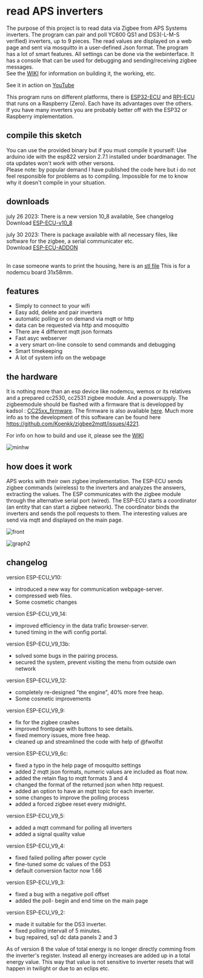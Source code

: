 # read APS inverters
The purpose of this project is to read data via Zigbee from APS Systems inverters. The program can pair and poll YC600 QS1 and DS3(-L-M-S verified) inverters, up to 9 pieces. The read values are displayed on a web page and sent via mosquitto in a user-defined Json format.
The program has a lot of smart features. All settings can be done via the webinterface. It has a console that can be used for debugging and sending/receiving zigbee messages.<br>
See the <a href='https://github.com/patience4711/read-APSystems-YC600-QS1-DS3/wiki'>WIKI</a> for information on building it, the working, etc. 

See it in action on [YouTube](https://youtu.be/WKFVQ6d8KhQ)

This program runs on different platforms, there is [ESP32-ECU](https://github.com/patience4711/ESP32-read-APS-inverters) and [RPI-ECU](https://github.com/patience4711/RPI-APS-inverters) that runs on a Raspberry (Zero). Each have its advantages over the others. If you have many inverters you are probably better off with the ESP32 or Raspberry implementation.

## compile this sketch
You can use the provided binary but if you must compile it yourself: Use arduino ide with the esp822 version 2.7.1 installed under boardmanager. The ota updates won't work with other versons.
<br>Please note: by popular demand I have published the code here but i do not feel responsible for problems as to compiling. Impossible for me to know why it doesn't compile in your situation.

## downloads
july 26 2023: There is a new version 10_8 available, See changelog<br> 
Download [ESP-ECU-v10_8](https://github.com/patience4711/read-APSystems-YC600-QS1-DS3/blob/main/ESP-ECU-v10_8.bin)<br>

july 30 2023: There is package available with all necessary files, like software for the zigbee, a serial communicater etc.<br>
Download [ESP-ECU-ADDON](https://github.com/patience4711/read-APSystems-YC600-QS1-DS3/blob/main/ESP-ECU_ADDON.zip)<br>

<br>In case someone wants to print the housing, here is an [stl file](https://github.com/patience4711/read-APSystems-YC600-QS1-DS3/blob/main/ESP-ECU-housing.zip)
This is for a nodemcu board 31x58mm.

## features
- Simply to connect to your wifi
- Easy add, delete and pair inverters
- automatic polling or on demand via mqtt or http
- data can be requested via http and mosquitto
- There are 4 different mqtt json formats
- Fast asyc webserver
- a very smart on-line console to send commands and debugging
- Smart timekeeping
- A lot of system info on the webpage

## the hardware
It is nothing more than an esp device like nodemcu, wemos or its relatives and a prepared cc2530, cc2531 zigbee module. And a powersupply.
The zigbeemodule should be flashed with a firmware that is developped by kadsol : [CC25xx_firmware](https://github.com/Koenkk/zigbee2mqtt/files/10193677/discord-09-12-2022.zip). The firmware is also available [here](https://github.com/patience4711/read-APSystems-YC600-QS1-DS3/blob/main/cc25xx_firmware.zip). Much more info as to the development of this software can be found here https://github.com/Koenkk/zigbee2mqtt/issues/4221. 

For info on how to build and use it, please see the <a href='https://github.com/patience4711/read-APSystems-YC600-QS1-DS3/wiki'>WIKI</a>

![minhw](https://user-images.githubusercontent.com/12282915/138685751-98112dfd-8ed8-4185-9de7-c2e2e8f005a9.jpg)
## how does it work
APS works with their own zigbee implementation. The ESP-ECU sends zigbee commands (wireless) to the inverters and analyzes the answers, extracting the values. 
The ESP communicates with the zigbee module through the alternative serial port (wired).
The ESP-ECU starts a coordinator (an entity that can start a zigbee network). The coordinator binds the inverters and sends the poll requests to them.
The interesting values are send via mqtt and displayed on the main page.

![front](https://user-images.githubusercontent.com/12282915/233657814-5f8aa18a-aff9-4668-9dec-7d6cc55f6f1c.jpg)

![graph2](https://user-images.githubusercontent.com/12282915/139062602-71e92216-9703-4fc4-acc6-fabf544c4ffd.jpg)

## changelog ##
version ESP-ECU_V10:
-  introduced a new way for communication webpage-server.
-  compressed web files.
-  Some cosmetic changes 

version ESP-ECU_V9_14:
-  improved efficiency in the data trafic browser-server.
-  tuned timing in the wifi config portal.

version ESP-ECU_V9_13b:
-  solved some bugs in the pairing process.
-  secured the system, prevent visiting the menu from outside own network

version ESP-ECU_V9_12:
-  completely re-designed "the engine", 40% more free heap.
-  Some cosmetic improvements

version ESP-ECU_V9_9:
- fix for the zigbee crashes
- improved frontpage with buttons to see details.
- fixed memory issues, more free heap.
- cleaned up and streamlined the code with help of @fwolfst

version ESP-ECU_V9_6c:
- fixed a typo in the help page of mosquitto settings
- added 2 mqtt json formats, numeric values are included as float now.
- added the retain flag to mqtt formats 3 and 4
- changed the format of the returned json when http request.
- added an option to have an mqtt topic for each inverter.
- some changes to improve the polling process
- added a forced zigbee reset every midnight.

version ESP-ECU_V9_5:
- added a mqtt command for polling all inverters
- added a signal quality value

version ESP-ECU_V9_4:
- fixed failed polling after power cycle
- fine-tuned some dc values of the DS3
- default conversion factor now 1.66
 
version ESP-ECU_V9_3:
- fixed a bug with a negative poll offset
- added the poll- begin and end time on the main page

version ESP-ECU_V9_2:
- made it suitable for the DS3 inverter.
- fixed polling intervall of 5 minutes.
- bug repaired, sq1 dc data panels 2 and 3

As of version 8 the value of total energy is no longer directly comming from the inverter's register. Instead all energy increases are added up in a total energy value. 
This way that value is not sensitive to inverter resets that will happen in twilight or due to an eclips etc.
